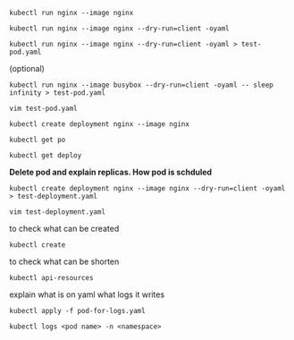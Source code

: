 ```
kubectl run nginx --image nginx
```

```
kubectl run nginx --image nginx --dry-run=client -oyaml
```

```
kubectl run nginx --image nginx --dry-run=client -oyaml > test-pod.yaml
```
(optional)
```
kubectl run nginx --image busybox --dry-run=client -oyaml -- sleep infinity > test-pod.yaml
```

```
vim test-pod.yaml
```

```
kubectl create deployment nginx --image nginx
```
```
kubectl get po
```
```
kubectl get deploy
```
**Delete pod and explain replicas. How pod is schduled**
```
kubectl create deployment nginx --image nginx --dry-run=client -oyaml > test-deployment.yaml
```

```
vim test-deployment.yaml
```

to check what can be created
```
kubectl create
```
to check what can be shorten
```
kubectl api-resources
```

explain what is on yaml
what logs it writes
```
kubectl apply -f pod-for-logs.yaml
```

```
kubectl logs <pod name> -n <namespace>
```

